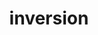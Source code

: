 ---
layout: recommendation
parent: DNA
title: inversion
definition: 
    Inversion: a sequence change where, compared to a reference sequence, <b>more than one nucleotide</b> replacing the original sequence are the reverse complement of the original sequence.
discussion:
    Is the change AAGC to TTCG an inversion?: No, an inversion would change AAGC to GCTT, its <b>revese-complement</b>. TTCG is only the <b>complement</b> of AAGC.
    Is the change AAGC to CGAA an inversion?: No, an inversion would change AAGC to GCTT, its <b>revese-complement</b>. CGAA is only the <b>reverse</b> of AAGC.
---